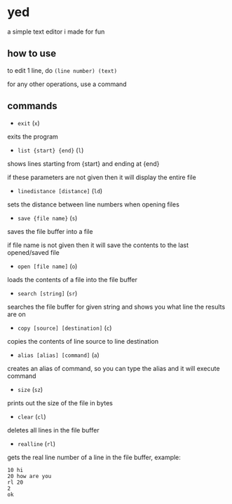 # yed
a simple text editor i made for fun

## how to use
to edit 1 line, do `(line number) (text)`

for any other operations, use a command

## commands
- `exit` (`x`)

exits the program

- `list {start} {end}` (`l`)

shows lines starting from {start} and ending at {end}

if these parameters are not given then it will display the entire file

- `linedistance [distance]` (`ld`)

sets the distance between line numbers when opening files

- `save {file name}` (`s`)

saves the file buffer into a file

if file name is not given then it will save the contents to the last opened/saved file

- `open [file name]` (`o`)

loads the contents of a file into the file buffer

- `search [string]` (`sr`)

searches the file buffer for given string and shows you what line the results are on

- `copy [source] [destination]` (`c`)

copies the contents of line source to line destination

- `alias [alias] [command]` (`a`)

creates an alias of command, so you can type the alias and it will execute command

- `size` (`sz`)

prints out the size of the file in bytes

- `clear` (`cl`)

deletes all lines in the file buffer

- `realline` (`rl`)

gets the real line number of a line in the file buffer, example:

```
10 hi
20 how are you
rl 20
2
ok
```